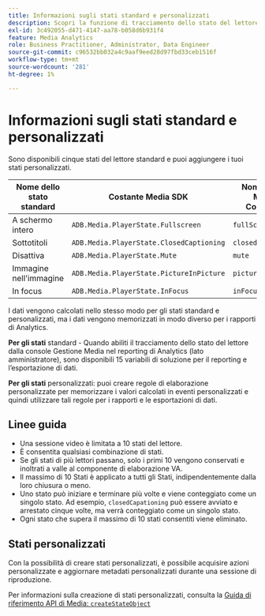 ```yaml
---
title: Informazioni sugli stati standard e personalizzati
description: Scopri la funzione di tracciamento dello stato del lettore, compresi i requisiti e le linee guida per l’implementazione e la generazione di rapporti per gli stati del lettore standard e personalizzati.
exl-id: 3c492055-d471-4147-aa78-b058d6b931f4
feature: Media Analytics
role: Business Practitioner, Administrator, Data Engineer
source-git-commit: c96532bb032a4c9aaf9eed28d97fbd33ceb1516f
workflow-type: tm+mt
source-wordcount: '281'
ht-degree: 1%

---
```


# Informazioni sugli stati standard e personalizzati

Sono disponibili cinque stati del lettore standard e puoi aggiungere i tuoi stati personalizzati.

| Nome dello stato standard | Costante Media SDK | Nome API di Media Collection |
|-----------------------|------------------------------------------|-----------------------------|
| A schermo intero | `ADB.Media.PlayerState.Fullscreen` | `fullScreen` |
| Sottotitoli | `ADB.Media.PlayerState.ClosedCaptioning` | `closedCaptioning` |
| Disattiva | `ADB.Media.PlayerState.Mute` | `mute` |
| Immagine nell&#39;immagine | `ADB.Media.PlayerState.PictureInPicture` | `pictureInPicture` |
| In focus | `ADB.Media.PlayerState.InFocus` | `inFocus` |

I dati vengono calcolati nello stesso modo per gli stati standard e personalizzati, ma i dati vengono memorizzati in modo diverso per i rapporti di Analytics.

**Per gli stati** standard - Quando abiliti il tracciamento dello stato del lettore dalla console Gestione Media nel reporting di Analytics (lato amministratore), sono disponibili 15 variabili di soluzione per il reporting e l’esportazione di dati.

**Per gli stati** personalizzati: puoi creare regole di elaborazione personalizzate per memorizzare i valori calcolati in eventi personalizzati e quindi utilizzare tali regole per i rapporti e le esportazioni di dati.

## Linee guida

* Una sessione video è limitata a 10 stati del lettore.
* È consentita qualsiasi combinazione di stati.
* Se gli stati di più lettori passano, solo i primi 10 vengono conservati e inoltrati a valle al componente di elaborazione VA.
* Il massimo di 10 Stati è applicato a tutti gli Stati, indipendentemente dalla loro chiusura o meno.
* Uno stato può iniziare e terminare più volte e viene conteggiato come un singolo stato. Ad esempio, `closedCapationing` può essere avviato e arrestato cinque volte, ma verrà conteggiato come un singolo stato.
* Ogni stato che supera il massimo di 10 stati consentiti viene eliminato.

## Stati personalizzati

Con la possibilità di creare stati personalizzati, è possibile acquisire azioni personalizzate e aggiornare metadati personalizzati durante una sessione di riproduzione.

Per informazioni sulla creazione di stati personalizzati, consulta la [Guida di riferimento API di Media: `createStateObject`](https://aep-sdks.gitbook.io/docs/using-mobile-extensions/adobe-media-analytics/media-api-reference#createstateobject)
